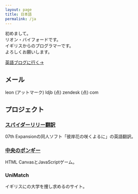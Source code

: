 ```yaml
---
layout: page
title: 日本語
permalink: /ja
---
```


初めまして。  
リオン・バイフォードです。  
イギリスからのプログラマーです。  
よろしくお願いします。

[英語ブログに行く→](/)

## メール

leon (アットマーク) ldjb (点) zendesk (点) com

## プロジェクト

### [スパイダーリリー翻訳](http://www.spiderlilytranslations.com/)

07th Expansionの同人ソフト「彼岸花の咲くよるに」の英語翻訳。

### [中央のポンギー](http://ldjb.github.io/pongy/)

HTML CanvasとJavaScriptゲーム。

### UniMatch

イギリスにの大学を捜し求めるのサイト。
